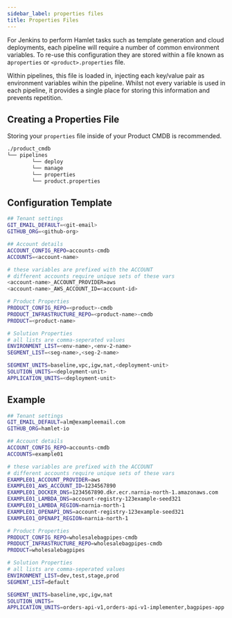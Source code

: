 ```yaml
---
sidebar_label: properties files
title: Properties Files
---
```

For Jenkins to perform Hamlet tasks such as template generation and cloud deployments, each pipeline will require a number of common environment variables. To re-use this configuration they are stored within a file known as a`properties` or `<product>.properties` file.

Within pipelines, this file is loaded in, injecting each key/value pair as environment variables wihin the pipeline. Whilst not every variable is used in each pipeline, it provides a single place for storing this information and prevents repetition.

## Creating a Properties File

Storing your `properties` file inside of your Product CMDB is recommended.

```bash
./product_cmdb
└── pipelines
        └── deploy
        └── manage
        └── properties
        └── product.properties
```

## Configuration Template

```bash
## Tenant settings
GIT_EMAIL_DEFAULT=<git-email>
GITHUB_ORG=<github-org>

## Account details
ACCOUNT_CONFIG_REPO=accounts-cmdb
ACCOUNTS=<account-name>

# these variables are prefixed with the ACCOUNT
# different accounts require unique sets of these vars
<account-name>_ACCOUNT_PROVIDER=aws
<account-name>_AWS_ACCOUNT_ID=<account-id>

# Product Properties
PRODUCT_CONFIG_REPO=<product>-cmdb
PRODUCT_INFRASTRUCTURE_REPO=<product-name>-cmdb
PRODUCT=<product-name>

# Solution Properties
# all lists are comma-seperated values
ENVIRONMENT_LIST=<env-name>,<env-2-name>
SEGMENT_LIST=<seg-name>,<seg-2-name>

SEGMENT_UNITS=baseline,vpc,igw,nat,<deployment-unit>
SOLUTION_UNITS=<deployment-unit>
APPLICATION_UNITS=<deployment-unit>
```

## Example

```bash
## Tenant settings
GIT_EMAIL_DEFAULT=alm@exampleemail.com
GITHUB_ORG=hamlet-io

## Account details
ACCOUNT_CONFIG_REPO=accounts-cmdb
ACCOUNTS=example01

# these variables are prefixed with the ACCOUNT
# different accounts require unique sets of these vars
EXAMPLE01_ACCOUNT_PROVIDER=aws
EXAMPLE01_AWS_ACCOUNT_ID=1234567890
EXAMPLE01_DOCKER_DNS=1234567890.dkr.ecr.narnia-north-1.amazonaws.com
EXAMPLE01_LAMBDA_DNS=account-registry-123example-seed321
EXAMPLE01_LAMBDA_REGION=narnia-north-1
EXAMPLE01_OPENAPI_DNS=account-registry-123example-seed321
EXAMPLE01_OPENAPI_REGION=narnia-north-1

# Product Properties
PRODUCT_CONFIG_REPO=wholesalebagpipes-cmdb
PRODUCT_INFRASTRUCTURE_REPO=wholesalebagpipes-cmdb
PRODUCT=wholesalebagpipes

# Solution Properties
# all lists are comma-seperated values
ENVIRONMENT_LIST=dev,test,stage,prod
SEGMENT_LIST=default

SEGMENT_UNITS=baseline,vpc,igw,nat
SOLUTION_UNITS=
APPLICATION_UNITS=orders-api-v1,orders-api-v1-implementer,bagpipes-app
```
